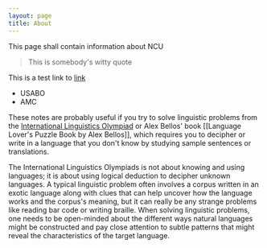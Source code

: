 ```yaml
---
layout: page
title: About
---
```

This page shall contain information about NCU

> This is somebody's witty quote

This is a test link to [link](../_posts/2012-02-06-whats-jekyll.md)

* USABO
* AMC

These notes are probably useful if you try to solve linguistic problems from the [International Linguistics Olympiad](https://ioling.org) or Alex Bellos' book \[[Language Lover's Puzzle Book by Alex Bellos]], which requires you to decipher or write in a language that you don't know by studying sample sentences or translations. 

The International Linguistics Olympiads is not about knowing and using languages; it is about using logical deduction to decipher unknown languages. A typical linguistic problem often involves a corpus written in an exotic language along with clues that can help uncover how the language works and the corpus's meaning, but it can really be any strange problems like reading bar code or writing braille. When solving linguistic problems, one needs to be open-minded about the different ways natural languages might be constructed and pay close attention to subtle patterns that might reveal the characteristics of the target language.